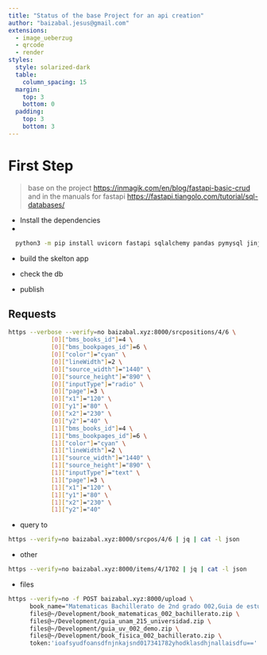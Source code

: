 ```yaml
---
title: "Status of the base Project for an api creation"
author: "baizabal.jesus@gmail.com"
extensions:
  - image_ueberzug
  - qrcode
  - render
styles:
  style: solarized-dark
  table:
    column_spacing: 15
  margin:
    top: 3
    bottom: 0
  padding:
    top: 3
    bottom: 3
---
```


# First Step

> base on the project <https://inmagik.com/en/blog/fastapi-basic-crud>
> and in the manuals for fastapi <https://fastapi.tiangolo.com/tutorial/sql-databases/>

- Install the dependencies
-

```bash
  python3 -m pip install uvicorn fastapi sqlalchemy pandas pymysql jinja2 python-multipart
```

- build the skelton app

- check the db

- publish

## Requests

```bash
https --verbose --verify=no baizabal.xyz:8000/srcpositions/4/6 \
            [0]["bms_books_id"]=4 \
            [0]["bms_bookpages_id"]=6 \
            [0]["color"]="cyan" \
            [0]["lineWidth"]=2 \
            [0]["source_width"]="1440" \
            [0]["source_height"]="890" \
            [0]["inputType"]="radio" \
            [0]["page"]=3 \
            [0]["x1"]="120" \
            [0]["y1"]="80" \
            [0]["x2"]="230" \
            [0]["y2"]="40" \
            [1]["bms_books_id"]=4 \
            [1]["bms_bookpages_id"]=6 \
            [1]["color"]="cyan" \
            [1]["lineWidth"]=2 \
            [1]["source_width"]="1440" \
            [1]["source_height"]="890" \
            [1]["inputType"]="text" \
            [1]["page"]=3 \
            [1]["x1"]="120" \
            [1]["y1"]="80" \
            [1]["x2"]="230" \
            [1]["y2"]="40"
```

- query to

```bash
https --verify=no baizabal.xyz:8000/srcpos/4/6 | jq | cat -l json
```

- other

```bash
https --verify=no baizabal.xyz:8000/items/4/1702 | jq | cat -l json
```

- files

```bash
https --verify=no -f POST baizabal.xyz:8000/upload \
      book_name="Matematicas Bachillerato de 2nd grado 002,Guia de estudio para ingreso a la unam 002,Guia de Estudio para la UV 002, Libro Fisica 2nd semestre de Bachillerato 002" \
      files@~/Development/book_matematicas_002_bachillerato.zip \
      files@~/Development/guia_unam_215_universidad.zip \
      files@~/Development/guia_uv_002_demo.zip \
      files@~/Development/book_fisica_002_bachillerato.zip \
      token:'ioafsyudfoansdfnjnkajsnd017341782yhodklasdhjnallaisdfu=='
```
